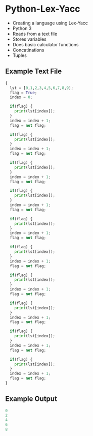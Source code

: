 # Python-Lex-Yacc

* Creating a language using Lex-Yacc
* Python 3
* Reads from a text file
* Stores variables
* Does basic calculator functions
* Concatinations
* Tuples

## Example Text File
```python
{
  lst = [0,1,2,3,4,5,6,7,8,9];
  flag = True;
  index = 0;

  if(flag) {
    print(lst[index]);
  }
  index = index + 1;
  flag = not flag;

  if(flag) {
    print(lst[index]);
  }
  index = index + 1;
  flag = not flag;

  if(flag) {
    print(lst[index]);
  }
  index = index + 1;
  flag = not flag;

  if(flag) {
    print(lst[index]);
  }
  index = index + 1;
  flag = not flag;

  if(flag) {
    print(lst[index]);
  }
  index = index + 1;
  flag = not flag;

  if(flag) {
    print(lst[index]);
  }
  index = index + 1;
  flag = not flag;

  if(flag) {
    print(lst[index]);
  }
  index = index + 1;
  flag = not flag;

  if(flag) {
    print(lst[index]);
  }
  index = index + 1;
  flag = not flag;

  if(flag) {
    print(lst[index]);
  }
  index = index + 1;
  flag = not flag;

  if(flag) {
    print(lst[index]);
  }
  index = index + 1;
  flag = not flag;
}
```

## Example Output
```python
0
2
4
6
8
```
